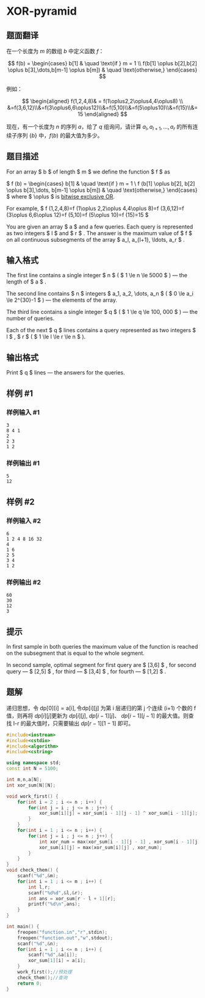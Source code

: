 # XOR-pyramid

## 题面翻译

在一个长度为 $m$ 的数组 $b$ 中定义函数 $f$：

$$
f(b) = \begin{cases} b[1] & \quad \text{if } m = 1 \\ f(b[1] \oplus b[2],b[2] \oplus b[3],\dots,b[m-1] \oplus b[m]) & \quad \text{otherwise,} \end{cases}
$$

例如：

$$
\begin{aligned}
f(1,2,4,8)& = f(1\oplus2,2\oplus4,4\oplus8) \\ &=f(3,6,12)\\&=f(3\oplus6,6\oplus12)\\&=f(5,10)\\&=f(5\oplus10)\\&=f(15)\\&=15
\end{aligned}
$$

现在，有一个长度为 $n$ 的序列 $a$，给了 $q$ 组询问，请计算 $a_l, a_{l+1}, \ldots, a_r$ 的所有连续子序列 $\{b\}$ 中，$f(b)$ 的最大值为多少。

## 题目描述

For an array $ b $ of length $ m $ we define the function $ f $ as

 $  f (b) = \begin{cases} b[1] & \quad \text{if } m = 1 \\ f (b[1] \oplus b[2], b[2] \oplus b[3],\dots, b[m-1] \oplus b[m]) & \quad \text{otherwise,} \end{cases}  $ where $ \oplus $ is [bitwise exclusive OR](https://en.wikipedia.org/wiki/Bitwise_operation#XOR).

For example, $ f (1,2,4,8)=f (1\oplus 2,2\oplus 4,4\oplus 8)=f (3,6,12)=f (3\oplus 6,6\oplus 12)=f (5,10)=f (5\oplus 10)=f (15)=15 $

You are given an array $ a $ and a few queries. Each query is represented as two integers $ l $ and $ r $ . The answer is the maximum value of $ f $ on all continuous subsegments of the array $ a_l, a_{l+1}, \ldots, a_r $ .

## 输入格式

The first line contains a single integer $ n $ ( $ 1 \le n \le 5000 $ ) — the length of $ a $ .

The second line contains $ n $ integers $ a_1, a_2, \dots, a_n $ ( $ 0 \le a_i \le 2^{30}-1 $ ) — the elements of the array.

The third line contains a single integer $ q $ ( $ 1 \le q \le 100\, 000 $ ) — the number of queries.

Each of the next $ q $ lines contains a query represented as two integers $ l $ , $ r $ ( $ 1 \le l \le r \le n $ ).

## 输出格式

Print $ q $ lines — the answers for the queries.

## 样例 #1

### 样例输入 #1

```
3
8 4 1
2
2 3
1 2
```

### 样例输出 #1

```
5
12
```

## 样例 #2

### 样例输入 #2

```
6
1 2 4 8 16 32
4
1 6
2 5
3 4
1 2
```

### 样例输出 #2

```
60
30
12
3
```

## 提示

In first sample in both queries the maximum value of the function is reached on the subsegment that is equal to the whole segment.

In second sample, optimal segment for first query are $ [3,6] $ , for second query — $ [2,5] $ , for third — $ [3,4] $ , for fourth — $ [1,2] $ .


## 题解
递归思想，令 $\mathrm{dp[ 0] [ i] = a[ i] , 令dp[ i] [ j] }$ 为第 i 层递归的第 j 个连续 (i+1) 个数的 f 值，则再将 $dp[i][j]$更新为 $dp[i][j]$, $dp[i-1][j]$、 $dp[i-1][j-1]$ 的最大值。则查找 I-r 的最大值时，只需要输出 $dp[r-1][1-1]$ 即可。

```cpp
#include<iostream>
#include<cstdio>
#include<algorithm>
#include<cstring>

using namespace std;
const int N = 5100;

int m,n,a[N];
int xor_sum[N][N];

void work_first() {
	for(int i = 2 ; i <= n ; i++) {
		for(int j = i ; j <= n ; j++) {
			xor_sum[i][j] = xor_sum[i - 1][j - 1] ^ xor_sum[i - 1][j];
		}
	}
	for(int i = 1 ; i <= n ; i++) {
		for(int j = i ; j <= n ; j++) {
			int xor_num = max(xor_sum[i - 1][j - 1] , xor_sum[i - 1][j]);
			xor_sum[i][j] = max(xor_sum[i][j] , xor_num);
		}
	}
}
void check_them() {
	scanf("%d",&m);
	for(int i = 1 ; i <= m ; i++) {
		int l,r;
		scanf("%d%d",&l,&r);
		int ans = xor_sum[r - l + 1][r];
		printf("%d\n",ans);
	}
}

int main() {
	freopen("function.in","r",stdin);
	freopen("function.out","w",stdout);
	scanf("%d",&n);
	for(int i = 1 ; i <= n ; i++) {
		scanf("%d",&a[i]);
		xor_sum[1][i] = a[i];
	}
	work_first();//预处理
	check_them();//查询
	return 0;
}
```